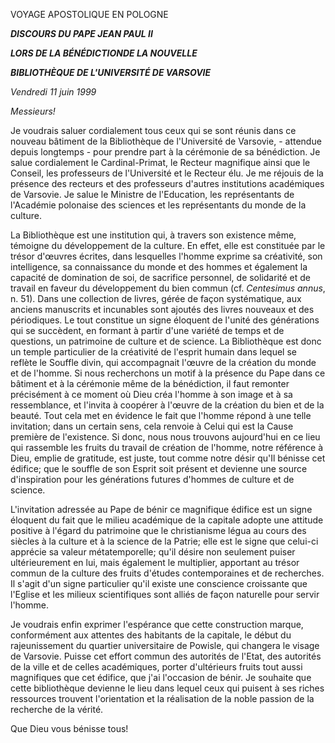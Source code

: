VOYAGE APOSTOLIQUE EN POLOGNE

***DISCOURS DU PAPE JEAN PAUL II***

***LORS DE LA BÉNÉDICTIONDE LA NOUVELLE***

***BIBLIOTHÈQUE DE L'UNIVERSITÉ DE VARSOVIE***

*Vendredi 11 juin 1999*

*Messieurs!*

Je voudrais saluer cordialement tous ceux qui se sont réunis dans ce nouveau bâtiment de la Bibliothèque de l'Université de Varsovie, - attendue depuis longtemps - pour prendre part à la cérémonie de sa bénédiction. Je salue cordialement le Cardinal-Primat, le Recteur magnifique ainsi que le Conseil, les professeurs de l'Université et le Recteur élu. Je me réjouis de la présence des recteurs et des professeurs d'autres institutions académiques de Varsovie. Je salue le Ministre de l'Education, les représentants de l'Académie polonaise des sciences et les représentants du monde de la culture.

La Bibliothèque est une institution qui, à travers son existence même, témoigne du développement de la culture. En effet, elle est constituée par le trésor d'œuvres écrites, dans lesquelles l'homme exprime sa créativité, son intelligence, sa connaissance du monde et des hommes et également la capacité de domination de soi, de sacrifice personnel, de solidarité et de travail en faveur du développement du bien commun (cf. *Centesimus annus*, n. 51). Dans une collection de livres, gérée de façon systématique, aux anciens manuscrits et incunables sont ajoutés des livres nouveaux et des périodiques. Le tout constitue un signe éloquent de l'unité des générations qui se succèdent, en formant à partir d'une variété de temps et de questions, un patrimoine de culture et de science. La Bibliothèque est donc un temple particulier de la créativité de l'esprit humain dans lequel se reflète le Souffle divin, qui accompagnait l'œuvre de la création du monde et de l'homme. Si nous recherchons un motif à la présence du Pape dans ce bâtiment et à la cérémonie même de la bénédiction, il faut remonter précisément à ce moment où Dieu créa l'homme à son image et à sa ressemblance, et l'invita à coopérer à l'œuvre de la création du bien et de la beauté. Tout cela met en évidence le fait que l'homme répond à une telle invitation; dans un certain sens, cela renvoie à Celui qui est la Cause première de l'existence. Si donc, nous nous trouvons aujourd'hui en ce lieu qui rassemble les fruits du travail de création de l'homme, notre référence à Dieu, emplie de gratitude, est juste, tout comme notre désir qu'Il bénisse cet édifice; que le souffle de son Esprit soit présent et devienne une source d'inspiration pour les générations futures d'hommes de culture et de science.

L'invitation adressée au Pape de bénir ce magnifique édifice est un signe éloquent du fait que le milieu académique de la capitale adopte une attitude positive à l'égard du patrimoine que le christianisme légua au cours des siècles à la culture et à la science de la Patrie; elle est le signe que celui-ci apprécie sa valeur métatemporelle; qu'il désire non seulement puiser ultérieurement en lui, mais également le multiplier, apportant au trésor commun de la culture des fruits d'études contemporaines et de recherches. Il s'agit d'un signe particulier qu'il existe une conscience croissante que l'Eglise et les milieux scientifiques sont alliés de façon naturelle pour servir l'homme.

Je voudrais enfin exprimer l'espérance que cette construction marque, conformément aux attentes des habitants de la capitale, le début du rajeunissement du quartier universitaire de Powisle, qui changera le visage de Varsovie. Puisse cet effort commun des autorités de l'Etat, des autorités de la ville et de celles académiques, porter d'ultérieurs fruits tout aussi magnifiques que cet édifice, que j'ai l'occasion de bénir. Je souhaite que cette bibliothèque devienne le lieu dans lequel ceux qui puisent à ses riches ressources trouvent l'orientation et la réalisation de la noble passion de la recherche de la vérité.

Que Dieu vous bénisse tous!
